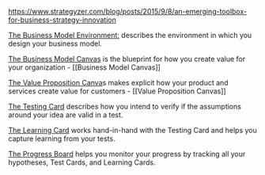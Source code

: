 https://www.strategyzer.com/blog/posts/2015/9/8/an-emerging-toolbox-for-business-strategy-innovation

[The Business Model Environment:](http://blog.strategyzer.com/posts/2014/7/26/your-business-model-environment) describes the environment in which you design your business model.

[The Business Model Canvas](http://blog.strategyzer.com/posts/2014/8/20/5-questions-business-mode-canvas) is the blueprint for how you create value for your organization - [[Business Model Canvas]]

[The Value Proposition Canva](http://blog.strategyzer.com/posts/2015/5/22/webinar-3-how-to-use-the-value-proposition-canva)s makes explicit how your product and services create value for customers - [[Value Proposition Canvas]]

[The Testing Card](http://blog.strategyzer.com/posts/2015/3/5/validate-your-ideas-with-the-test-card) describes how you intend to verify if the assumptions around your idea are valid in a test.

[The Learning Card](http://blog.strategyzer.com/posts/2015/3/9/capture-customer-insights-and-actions-with-the-learning-card) works hand-in-hand with the Testing Card and helps you capture learning from your tests.

[The Progress Board](http://blog.strategyzer.com/posts/2015/3/11/lean-startup-progress-board) helps you monitor your progress by tracking all your hypotheses, Test Cards, and Learning Cards.